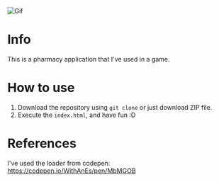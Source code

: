 ![Gif](https://i.imgur.com/cKoTPRD.gif)

# Info
This is a pharmacy application that I've used in a game.

# How to use
1. Download the repository using `git clone` or just download ZIP file.
2. Execute the `index.html`, and have fun :D

# References
I've used the loader from codepen: https://codepen.io/WithAnEs/pen/MbMGOB
